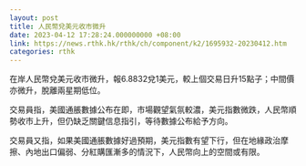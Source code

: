 ```yaml
---
layout: post
title: 人民幣兌美元收市微升
date: 2023-04-12 17:28:24.000000000 +08:00
link: https://news.rthk.hk/rthk/ch/component/k2/1695932-20230412.htm
categories: rthk
---
```


在岸人民幣兌美元收市微升，報6.8832兌1美元，較上個交易日升15點子；中間價亦微升，脫離兩星期低位。

交易員指，美國通脹數據公布在即，市場觀望氣氛較濃，美元指數微跌，人民幣順勢收市上升，但仍缺乏關鍵信息指引，等待數據公布給予方向。

交易員又指，如果美國通脹數據好過預期，美元指數有望下行，但在地緣政治摩擦、內地出口偏弱、分紅購匯漸多的情況下，人民幣向上的空間或有限。
